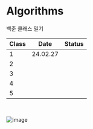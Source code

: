 # Algorithms

백준 클래스 밀기

| Class | Date | Status |
| --- | --- | --- |
| 1 | 24.02.27 |  |
| 2 |  |  |
| 3 |  |  |
| 4 |  |  |
| 5 |  |  |

<br>

![image](https://github.com/subeenjeonHere/Algoevol/assets/145312273/abb46754-fb4a-4be8-8e04-5aae9d2489da)
